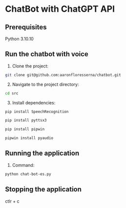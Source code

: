 # ChatBot with ChatGPT API

## Prerequisites

Python 3.10.10

## Run the chatbot with voice

1. Clone the project:
```bash
git clone git@github.com:aaronfloresserna/chatbot.git
```

2. Navigate to the project directory:
```bash
cd src
```

3. Install dependencies:
```bash
pip install SpeechRecognition
```

```bash
pip install pyttsx3
```

```bash
pip install pipwin
```

```bash
pipwin install pyaudio
```

## Running the application

1. Command:
```bash
python chat-bot-es.py
```

## Stopping the application

ctlr + c